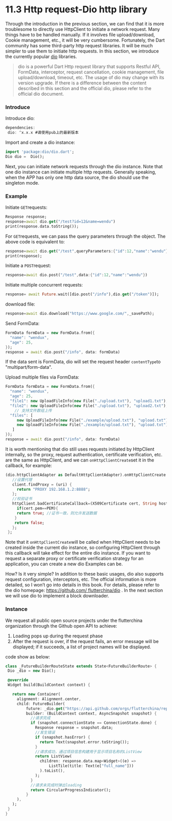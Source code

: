 # 11.3 Http request-Dio http library

Through the introduction in the previous section, we can find that it is more troublesome to directly use HttpClient to initiate a network request. Many things have to be handled manually. If it involves file upload/download, Cookie management, etc., it will be very cumbersome. Fortunately, the Dart community has some third-party http request libraries. It will be much simpler to use them to initiate http requests. In this section, we introduce the currently popular [dio](https://github.com/flutterchina/dio) libraries.

> dio is a powerful Dart Http request library that supports Restful API, FormData, interceptor, request cancellation, cookie management, file upload/download, timeout, etc. The usage of dio may change with its version upgrade. If there is a difference between the content described in this section and the official dio, please refer to the official dio document.

### Introduce

Introduce dio:

``` dart 
dependencies:
 dio: ^x.x.x #请使用pub上的最新版本

```

Import and create a dio instance:

``` dart 
import 'package:dio/dio.dart';
Dio dio =  Dio();

```

Next, you can initiate network requests through the dio instance. Note that one dio instance can initiate multiple http requests. Generally speaking, when the APP has only one http data source, the dio should use the singleton mode.

### Example

Initiate `GET`requests:

``` dart 
Response response;
response=await dio.get("/test?id=12&name=wendu")
print(response.data.toString());

```

For `GET`requests, we can pass the query parameters through the object. The above code is equivalent to:

``` dart 
response=await dio.get("/test",queryParameters:{"id":12,"name":"wendu"})
print(response);

```

Initiate a `POST`request:

``` dart 
response=await dio.post("/test",data:{"id":12,"name":"wendu"})

```

Initiate multiple concurrent requests:

``` dart 
response= await Future.wait([dio.post("/info"),dio.get("/token")]);

```

download file:

``` dart 
response=await dio.download("https://www.google.com/",_savePath);

```

Send FormData:

``` dart 
FormData formData = new FormData.from({
  "name": "wendux",
  "age": 25,
});
response = await dio.post("/info", data: formData)

```

If the data sent is FormData, dio will set the request header `contentType`to "multipart/form-data".

Upload multiple files via FormData:

``` dart 
FormData formData = new FormData.from({
  "name": "wendux",
  "age": 25,
  "file1": new UploadFileInfo(new File("./upload.txt"), "upload1.txt"),
  "file2": new UploadFileInfo(new File("./upload.txt"), "upload2.txt"),
    // 支持文件数组上传
  "files": [
     new UploadFileInfo(new File("./example/upload.txt"), "upload.txt"),
     new UploadFileInfo(new File("./example/upload.txt"), "upload.txt")
   ]
});
response = await dio.post("/info", data: formData)

```

It is worth mentioning that dio still uses requests initiated by HttpClient internally, so the proxy, request authentication, certificate verification, etc. are the same as HttpClient, and we can `onHttpClientCreate`set it in the callback, for example:

``` dart 
(dio.httpClientAdapter as DefaultHttpClientAdapter).onHttpClientCreate = (client) {
   //设置代理 
   client.findProxy = (uri) {
     return "PROXY 192.168.1.2:8888";
   };
   //校验证书
   httpClient.badCertificateCallback=(X509Certificate cert, String host, int port){
     if(cert.pem==PEM){
     return true; //证书一致，则允许发送数据
    }
    return false;
   };   
 };

```

Note that it `onHttpClientCreate`will be called when HttpClient needs to be created inside the current dio instance, so configuring HttpClient through this callback will take effect for the entire dio instance. If you want to request a separate proxy or certificate verification strategy for an application, you can create a new dio Examples can be.

How? Is it very simple? In addition to these basic usages, dio also supports request configuration, interceptors, etc. The official information is more detailed, so I won’t go into details in this book. For details, please refer to the dio homepage: [https://github.com/ flutterchina/dio](https://github.com/flutterchina/dio) . In the next section we will use dio to implement a block downloader.

### Instance

We request all public open source projects under the flutterchina organization through the Github open API to achieve:

1.  Loading pops up during the request phase
2.  After the request is over, if the request fails, an error message will be displayed; if it succeeds, a list of project names will be displayed.

code show as below:

``` dart 
class _FutureBuilderRouteState extends State<FutureBuilderRoute> {
 Dio _dio = new Dio();

 @override
 Widget build(BuildContext context) {

   return new Container(
     alignment: Alignment.center,
     child: FutureBuilder(
         future: _dio.get("https://api.github.com/orgs/flutterchina/repos"),
         builder: (BuildContext context, AsyncSnapshot snapshot) {
           //请求完成
           if (snapshot.connectionState == ConnectionState.done) {
             Response response = snapshot.data;
             //发生错误
             if (snapshot.hasError) {
               return Text(snapshot.error.toString());
             }
             //请求成功，通过项目信息构建用于显示项目名称的ListView
             return ListView(
               children: response.data.map<Widget>((e) =>
                   ListTile(title: Text(e["full_name"]))
               ).toList(),
             );
           }
           //请求未完成时弹出loading
           return CircularProgressIndicator();
         }
     ),
   );
 }
}

```
